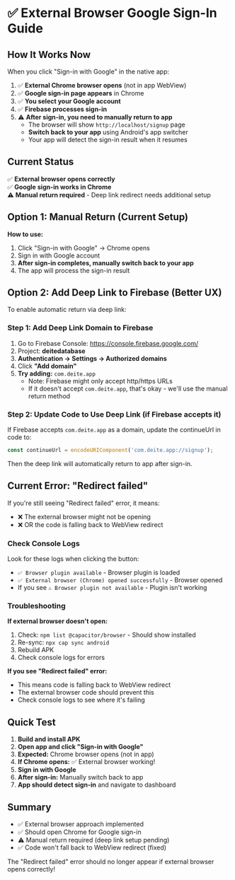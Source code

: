 # ✅ External Browser Google Sign-In Guide

## How It Works Now

When you click "Sign-in with Google" in the native app:

1. ✅ **External Chrome browser opens** (not in app WebView)
2. ✅ **Google sign-in page appears** in Chrome
3. ✅ **You select your Google account**
4. ✅ **Firebase processes sign-in**
5. ⚠️ **After sign-in, you need to manually return to app**
   - The browser will show `http://localhost/signup` page
   - **Switch back to your app** using Android's app switcher
   - Your app will detect the sign-in result when it resumes

## Current Status

✅ **External browser opens correctly**  
✅ **Google sign-in works in Chrome**  
⚠️ **Manual return required** - Deep link redirect needs additional setup

## Option 1: Manual Return (Current Setup)

**How to use:**
1. Click "Sign-in with Google" → Chrome opens
2. Sign in with Google account
3. **After sign-in completes, manually switch back to your app**
4. The app will process the sign-in result

## Option 2: Add Deep Link to Firebase (Better UX)

To enable automatic return via deep link:

### Step 1: Add Deep Link Domain to Firebase

1. Go to Firebase Console: https://console.firebase.google.com/
2. Project: **deitedatabase**
3. **Authentication → Settings → Authorized domains**
4. Click **"Add domain"**
5. **Try adding:** `com.deite.app`
   - Note: Firebase might only accept http/https URLs
   - If it doesn't accept `com.deite.app`, that's okay - we'll use the manual return method

### Step 2: Update Code to Use Deep Link (if Firebase accepts it)

If Firebase accepts `com.deite.app` as a domain, update the continueUrl in code to:
```javascript
const continueUrl = encodeURIComponent('com.deite.app://signup');
```

Then the deep link will automatically return to app after sign-in.

## Current Error: "Redirect failed"

If you're still seeing "Redirect failed" error, it means:
- ❌ The external browser might not be opening
- ❌ OR the code is falling back to WebView redirect

### Check Console Logs

Look for these logs when clicking the button:
- `✅ Browser plugin available` - Browser plugin is loaded
- `✅ External browser (Chrome) opened successfully` - Browser opened
- If you see `⚠️ Browser plugin not available` - Plugin isn't working

### Troubleshooting

**If external browser doesn't open:**
1. Check: `npm list @capacitor/browser` - Should show installed
2. Re-sync: `npx cap sync android`
3. Rebuild APK
4. Check console logs for errors

**If you see "Redirect failed" error:**
- This means code is falling back to WebView redirect
- The external browser code should prevent this
- Check console logs to see where it's failing

## Quick Test

1. **Build and install APK**
2. **Open app and click "Sign-in with Google"**
3. **Expected:** Chrome browser opens (not in app)
4. **If Chrome opens:** ✅ External browser working!
5. **Sign in with Google**
6. **After sign-in:** Manually switch back to app
7. **App should detect sign-in** and navigate to dashboard

## Summary

- ✅ External browser approach implemented
- ✅ Should open Chrome for Google sign-in
- ⚠️ Manual return required (deep link setup pending)
- ✅ Code won't fall back to WebView redirect (fixed)

The "Redirect failed" error should no longer appear if external browser opens correctly!

